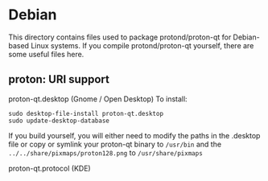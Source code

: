 
Debian
====================
This directory contains files used to package protond/proton-qt
for Debian-based Linux systems. If you compile protond/proton-qt yourself, there are some useful files here.

## proton: URI support ##


proton-qt.desktop  (Gnome / Open Desktop)
To install:

	sudo desktop-file-install proton-qt.desktop
	sudo update-desktop-database

If you build yourself, you will either need to modify the paths in
the .desktop file or copy or symlink your proton-qt binary to `/usr/bin`
and the `../../share/pixmaps/proton128.png` to `/usr/share/pixmaps`

proton-qt.protocol (KDE)

